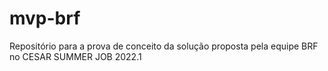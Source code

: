 # mvp-brf

Repositório para a prova de conceito da solução proposta pela equipe BRF no CESAR SUMMER JOB 2022.1
